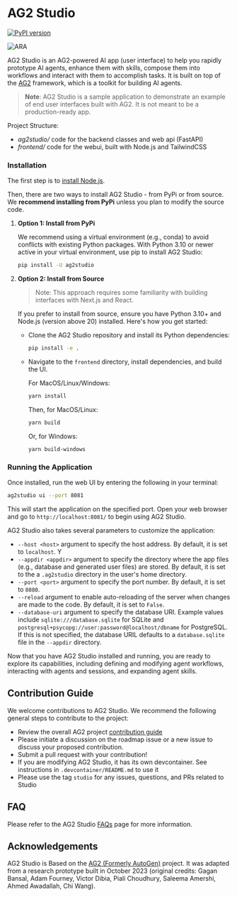 # AG2 Studio

[![PyPI version](https://badge.fury.io/py/ag2studio.svg)](https://badge.fury.io/py/ag2studio)

![ARA](./docs/readme_stockprices.png)

AG2 Studio is an AG2-powered AI app (user interface) to help you rapidly prototype AI agents, enhance them with skills, compose them into workflows and interact with them to accomplish tasks. It is built on top of the [AG2](https://ag2ai.github.io/ag2) framework, which is a toolkit for building AI agents.

> **Note**: AG2 Studio is a sample application to demonstrate an example of end user interfaces built with AG2. It is not meant to be a production-ready app.

Project Structure:

- _ag2studio/_ code for the backend classes and web api (FastAPI)
- _frontend/_ code for the webui, built with Node.js and TailwindCSS

### Installation

The first step is to [install Node.js](https://nodejs.org/en).

Then, there are two ways to install AG2 Studio - from PyPi or from source. We **recommend installing from PyPi** unless you plan to modify the source code.

1.  **Option 1: Install from PyPi**

    We recommend using a virtual environment (e.g., conda) to avoid conflicts with existing Python packages. With Python 3.10 or newer active in your virtual environment, use pip to install AG2 Studio:

    ```bash
    pip install -U ag2studio
    ```

2.  **Option 2: Install from Source**

    > Note: This approach requires some familiarity with building interfaces with Next.js and React.

    If you prefer to install from source, ensure you have Python 3.10+ and Node.js (version above 20) installed. Here's how you get started:

    - Clone the AG2 Studio repository and install its Python dependencies:

      ```bash
      pip install -e .
      ```

    - Navigate to the `frontend` directory, install dependencies, and build the UI.

      For MacOS/Linux/Windows:

      ```bash
      yarn install
      ```

      Then, for MacOS/Linux:

      ```bash
      yarn build
      ```

      Or, for Windows:

      ```
      yarn build-windows
      ```

### Running the Application

Once installed, run the web UI by entering the following in your terminal:

```bash
ag2studio ui --port 8081
```

This will start the application on the specified port. Open your web browser and go to `http://localhost:8081/` to begin using AG2 Studio.

AG2 Studio also takes several parameters to customize the application:

- `--host <host>` argument to specify the host address. By default, it is set to `localhost`. Y
- `--appdir <appdir>` argument to specify the directory where the app files (e.g., database and generated user files) are stored. By default, it is set to the a `.ag2studio` directory in the user's home directory.
- `--port <port>` argument to specify the port number. By default, it is set to `8080`.
- `--reload` argument to enable auto-reloading of the server when changes are made to the code. By default, it is set to `False`.
- `--database-uri` argument to specify the database URI. Example values include `sqlite:///database.sqlite` for SQLite and `postgresql+psycopg://user:password@localhost/dbname` for PostgreSQL. If this is not specified, the database URIL defaults to a `database.sqlite` file in the `--appdir` directory.

Now that you have AG2 Studio installed and running, you are ready to explore its capabilities, including defining and modifying agent workflows, interacting with agents and sessions, and expanding agent skills.

## Contribution Guide

We welcome contributions to AG2 Studio. We recommend the following general steps to contribute to the project:

- Review the overall AG2 project [contribution guide](https://docs.ag2.ai/docs/contributor-guide/contributing)
- Please initiate a discussion on the roadmap issue or a new issue to discuss your proposed contribution.
- Submit a pull request with your contribution!
- If you are modifying AG2 Studio, it has its own devcontainer. See instructions in `.devcontainer/README.md` to use it
- Please use the tag `studio` for any issues, questions, and PRs related to Studio

## FAQ

Please refer to the AG2 Studio [FAQs](docs/faq.md) page for more information.

## Acknowledgements

AG2 Studio is Based on the [AG2 (Formerly AutoGen)](https://ag2ai.github.io/ag2) project. It was adapted from a research prototype built in October 2023 (original credits: Gagan Bansal, Adam Fourney, Victor Dibia, Piali Choudhury, Saleema Amershi, Ahmed Awadallah, Chi Wang).
